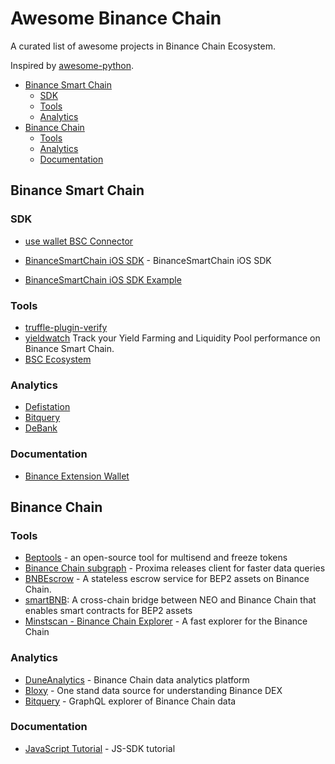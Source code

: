 # Awesome Binance Chain

A curated list of awesome projects in Binance Chain Ecosystem.

Inspired by [awesome-python](https://github.com/vinta/awesome-python/).

- [Binance Smart Chain](#binance-smart-chain)
  * [SDK](#sdk)
  * [Tools](#tools)
  * [Analytics](#analytics)
- [Binance Chain](#binance-chain)
  * [Tools](#tools-1)
  * [Analytics](#analytics-1)
  * [Documentation](#documentation)


## Binance Smart Chain

### SDK

* [use wallet BSC Connector](https://github.com/aragon/use-wallet/tree/master/examples)

* [BinanceSmartChain iOS SDK](https://github.com/centerprime/BinanceSmartChain-iOS-SDK) - BinanceSmartChain iOS SDK

* [BinanceSmartChain iOS SDK Example](https://github.com/centerprime/BinanceSmartChain-iOS-Wallet-Sample)

### Tools

* [truffle-plugin-verify](https://github.com/rkalis/truffle-plugin-verify)
* [yieldwatch](https://yieldwatch.net/) Track your Yield Farming and Liquidity Pool performance on Binance Smart Chain.
* [BSC Ecosystem](https://github.com/binance-chain/bsc-ecosystem)

### Analytics

* [Defistation](https://www.defistation.io/)
* [Bitquery](https://bitquery.io/blog/binance-smart-chain-api)
* [DeBank](https://debank.com/projects?type=bsc)

### Documentation

* [Binance Extension Wallet](https://binance-wallet.gitbook.io/binance-chain-extension-wallet)

## Binance Chain

### Tools

* [Beptools](https://beptools.org/) - an open-source tool for multisend and freeze tokens
* [Binance Chain subgraph](https://github.com/proxima-one/binance-chain-subgraph) - Proxima releases client for faster data queries
* [BNBEscrow](https://gitlab.com/canyacoin/canwork/bepescrow) - A stateless escrow service for BEP2 assets on Binance Chain.
* [smartBNB](https://github.com/safudex/smartbnb): A cross-chain bridge between NEO and Binance Chain that enables smart contracts for BEP2 assets
* [Minstscan - Binance Chain Explorer](https://binance.mintscan.io/) - A fast explorer for the Binance Chain

### Analytics

* [DuneAnalytics](https://explore.duneanalytics.com/public/dashboards/orYVVlec8ZaUrLr9yfDW0eyAZKMYt06Uab7qDPlx) - Binance Chain data analytics platform
* [Bloxy](https://stat.bloxy.info/superset/dashboard/binance/?standalone=true) - One stand data source for understanding Binance DEX
* [Bitquery](https://explorer.bitquery.io/binance) - GraphQL explorer of Binance Chain data

### Documentation

* [JavaScript Tutorial](https://docs.beptools.org/) - JS-SDK tutorial

